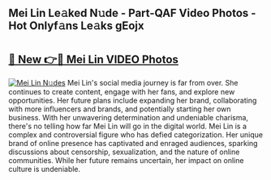 ## Mei Lin Le𝚊ked N𝚞de - Part-QAF Video Photos - Hot Onlyf𝚊ns Le𝚊ks gEojx

# <h2><a href="http://ab20161.deff.icu/?id=Mei+Lin">🔗 New 👉🔴 Mei Lin VIDEO Photos</a></h2>

[![Mei Lin N𝚞des](https://i.imgur.com/Mvpabg4.gif)](http://ab20161.deff.icu/?id=Mei+Lin)
Mei Lin's social media journey is far from over. She continues to create content, engage with her fans, and explore new opportunities. Her future plans include expanding her brand, collaborating with more influencers and brands, and potentially starting her own business. With her unwavering determination and undeniable charisma, there's no telling how far Mei Lin will go in the digital world. Mei Lin is a complex and controversial figure who has defied categorization. Her unique brand of online presence has captivated and enraged audiences, sparking discussions about censorship, sexualization, and the nature of online communities. While her future remains uncertain, her impact on online culture is undeniable.
